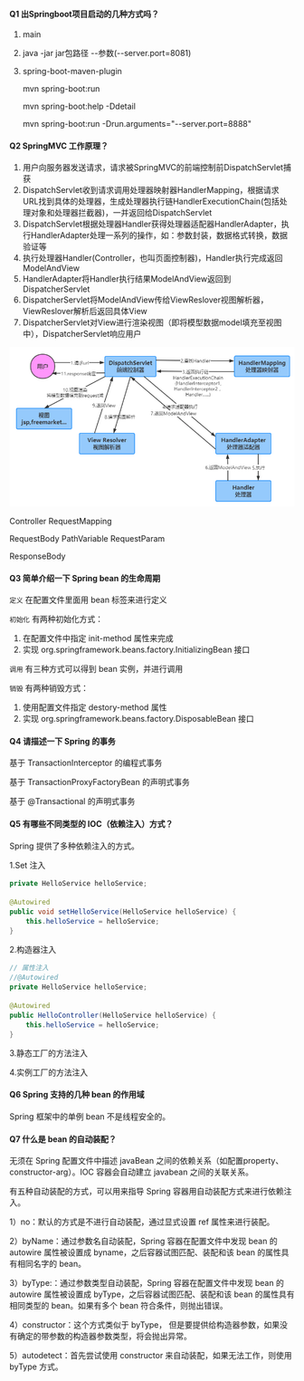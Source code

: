 #### Q1 出Springboot项目启动的几种方式吗？

1. main

2. java -jar jar包路径 --参数(--server.port=8081)

3. spring-boot-maven-plugin

   mvn spring-boot:run 

   mvn spring-boot:help -Ddetail 

   mvn spring-boot:run -Drun.arguments="--server.port=8888" 



#### Q2 SpringMVC 工作原理？

1. 用户向服务器发送请求，请求被SpringMVC的前端控制前DispatchServlet捕获
2. DispatchServlet收到请求调用处理器映射器HandlerMapping，根据请求URL找到具体的处理器，生成处理器执行链HandlerExecutionChain(包括处理对象和处理器拦截器)，一并返回给DispatchServlet
3. DispatchServlet根据处理器Handler获得处理器适配器HandlerAdapter，执行HandlerAdapter处理一系列的操作，如：参数封装，数据格式转换，数据验证等
4. 执行处理器Handler(Controller，也叫页面控制器)，Handler执行完成返回ModelAndView
5. HandlerAdapter将Handler执行结果ModelAndView返回到DispatcherServlet
6. DispatcherServlet将ModelAndView传给ViewReslover视图解析器，ViewReslover解析后返回具体View
7. DispatcherServlet对View进行渲染视图（即将模型数据model填充至视图中），DispatcherServlet响应用户

![1603186872884](Spring.assets/1603186872884.png)

Controller		RequestMapping

RequestBody		PathVariable		RequestParam

ResponseBody



#### Q3 简单介绍一下 Spring bean 的生命周期

`定义` 在配置文件里面用 bean 标签来进行定义

`初始化` 有两种初始化方式：

1. 在配置文件中指定 init-method 属性来完成
2. 实现 org.springframework.beans.factory.InitializingBean 接口

`调用` 有三种方式可以得到 bean 实例，并进行调用

`销毁` 有两种销毁方式：

1. 使用配置文件指定 destory-method 属性
2. 实现 org.springframework.beans.factory.DisposableBean 接口



#### Q4 请描述一下 Spring 的事务

基于 TransactionInterceptor 的编程式事务

基于 TransactionProxyFactoryBean 的声明式事务

基于 @Transactional 的声明式事务



#### Q5 有哪些不同类型的 IOC（依赖注入）方式？

Spring 提供了多种依赖注入的方式。

1.Set 注入

```java
private HelloService helloService;

@Autowired
public void setHelloService(HelloService helloService) {
    this.helloService = helloService;
}
```

2.构造器注入

```java
// 属性注入
//@Autowired
private HelloService helloService;

@Autowired
public HelloController(HelloService helloService) {
    this.helloService = helloService;
}
```

3.静态工厂的方法注入

4.实例工厂的方法注入



#### Q6 Spring 支持的几种 bean 的作用域

Spring 框架中的单例 bean 不是线程安全的。



#### Q7 什么是 bean 的自动装配？

无须在 Spring 配置文件中描述 javaBean 之间的依赖关系（如配置property、constructor-arg）。IOC 容器会自动建立 javabean 之间的关联关系。

有五种自动装配的方式，可以用来指导 Spring 容器用自动装配方式来进行依赖注入。

1）no：默认的方式是不进行自动装配，通过显式设置 ref 属性来进行装配。

2）byName：通过参数名自动装配，Spring 容器在配置文件中发现 bean 的 autowire 属性被设置成 byname，之后容器试图匹配、装配和该 bean 的属性具有相同名字的 bean。

3）byType:：通过参数类型自动装配，Spring 容器在配置文件中发现 bean 的 autowire 属性被设置成 byType，之后容器试图匹配、装配和该 bean 的属性具有相同类型的 bean。如果有多个 bean 符合条件，则抛出错误。

4）constructor：这个方式类似于 byType， 但是要提供给构造器参数，如果没有确定的带参数的构造器参数类型，将会抛出异常。

5）autodetect：首先尝试使用 constructor 来自动装配，如果无法工作，则使用 byType 方式。













